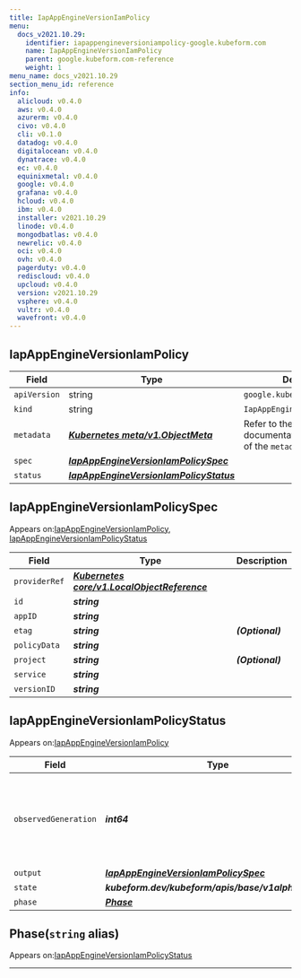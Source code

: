 ```yaml
---
title: IapAppEngineVersionIamPolicy
menu:
  docs_v2021.10.29:
    identifier: iapappengineversioniampolicy-google.kubeform.com
    name: IapAppEngineVersionIamPolicy
    parent: google.kubeform.com-reference
    weight: 1
menu_name: docs_v2021.10.29
section_menu_id: reference
info:
  alicloud: v0.4.0
  aws: v0.4.0
  azurerm: v0.4.0
  civo: v0.4.0
  cli: v0.1.0
  datadog: v0.4.0
  digitalocean: v0.4.0
  dynatrace: v0.4.0
  ec: v0.4.0
  equinixmetal: v0.4.0
  google: v0.4.0
  grafana: v0.4.0
  hcloud: v0.4.0
  ibm: v0.4.0
  installer: v2021.10.29
  linode: v0.4.0
  mongodbatlas: v0.4.0
  newrelic: v0.4.0
  oci: v0.4.0
  ovh: v0.4.0
  pagerduty: v0.4.0
  rediscloud: v0.4.0
  upcloud: v0.4.0
  version: v2021.10.29
  vsphere: v0.4.0
  vultr: v0.4.0
  wavefront: v0.4.0
---
```


## IapAppEngineVersionIamPolicy
| Field | Type | Description |
| ------ | ----- | ----------- |
| `apiVersion` | string | `google.kubeform.com/v1alpha1` |
|    `kind` | string | `IapAppEngineVersionIamPolicy` |
| `metadata` | ***[Kubernetes meta/v1.ObjectMeta](https://v1-18.docs.kubernetes.io/docs/reference/generated/kubernetes-api/v1.18/#objectmeta-v1-meta)***|Refer to the Kubernetes API documentation for the fields of the `metadata` field.|
| `spec` | ***[IapAppEngineVersionIamPolicySpec](#iapappengineversioniampolicyspec)***||
| `status` | ***[IapAppEngineVersionIamPolicyStatus](#iapappengineversioniampolicystatus)***||
## IapAppEngineVersionIamPolicySpec

Appears on:[IapAppEngineVersionIamPolicy](#iapappengineversioniampolicy), [IapAppEngineVersionIamPolicyStatus](#iapappengineversioniampolicystatus)

| Field | Type | Description |
| ------ | ----- | ----------- |
| `providerRef` | ***[Kubernetes core/v1.LocalObjectReference](https://v1-18.docs.kubernetes.io/docs/reference/generated/kubernetes-api/v1.18/#localobjectreference-v1-core)***||
| `id` | ***string***||
| `appID` | ***string***||
| `etag` | ***string***| ***(Optional)*** |
| `policyData` | ***string***||
| `project` | ***string***| ***(Optional)*** |
| `service` | ***string***||
| `versionID` | ***string***||
## IapAppEngineVersionIamPolicyStatus

Appears on:[IapAppEngineVersionIamPolicy](#iapappengineversioniampolicy)

| Field | Type | Description |
| ------ | ----- | ----------- |
| `observedGeneration` | ***int64***| ***(Optional)*** Resource generation, which is updated on mutation by the API Server.|
| `output` | ***[IapAppEngineVersionIamPolicySpec](#iapappengineversioniampolicyspec)***| ***(Optional)*** |
| `state` | ***kubeform.dev/kubeform/apis/base/v1alpha1.State***| ***(Optional)*** |
| `phase` | ***[Phase](#phase)***| ***(Optional)*** |
## Phase(`string` alias)

Appears on:[IapAppEngineVersionIamPolicyStatus](#iapappengineversioniampolicystatus)

---
